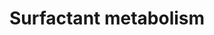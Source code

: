 ---
annotations:
- type: Pathway Ontology
  value: classic metabolic pathway
authors:
- ReactomeTeam
- Egonw
description: The alveolar region of the lung creates an extensive epithelial surface
  that mediates the transfer of oxygen and carbon dioxide required for respiration
  after birth. Type I epithelial cells form the alveolar surface and mediate gaseous
  exchange. Type II epithelial cells secrete pulmonary surfactant, a lipoprotein complex
  that forms a thin interfacial film, lowering surface tension at the air-liquid interface
  in alveoli and maintaining the structural integrity of alveoli, preventing their
  collapse at low volumes (Agassandian & Mallampalli 2013). Surfactant production
  is increased prior to birth, in preparation for air breathing at birth (Hallman
  2013). Pre-term infants, where type II epithelial cells are not fully differentiated
  yet, can produce insufficient surfactant and result in respiratory distress syndrome.
  Surfactant is composed primarily of phospholipids enriched in phosphatidylcholine
  (PC) and phosphatidylglycerol (PG) (Agassandian & Mallampalli 2013) and the pulmonary
  collectins, termed surfactant proteins A, B, C and D (SFTPA-D). They influence surfactant
  homeostasis, contributing to the physical structures of lipids in the alveoli and
  to the regulation of surfactant function and metabolism. They are directly secreted
  from alveolar type II cells into the airway to function as part of the surfactant.
  SFTPA and D are large, hydrophilic proteins while SFTPB and C are small, very hydrophobic
  proteins (Johansson et al. 1994). In addition to their surfactant functions, SFTPA
  and D play important roles in innate host defense by binding and clearing invading
  microbes from the lung (Kingma & Whitsett 2006). Nuclear regulation, transport,
  metabolism, reutilisation and degradation of surfactant are described here (Ikegami
  2006, Boggaram 2009, Whitsett et al. 2010). Mutations in genes involved in these
  processes can result in respiratory distress syndrome, lung proteinosis, interstitial
  lung diseases and chronic lung diseases (Perez-Gil & Weaver 2010, Whitsett et al.
  2010, Akella & Deshpande 2013, Jo 2014).  View original pathway at [http://www.reactome.org/PathwayBrowser/#DIAGRAM=5683826
  Reactome].
last-edited: 2021-01-25
organisms:
- Homo sapiens
redirect_from:
- /index.php/Pathway:WP3579
- /instance/WP3579
schema-jsonld:
- '@context': https://schema.org/
  '@id': https://wikipathways.github.io/pathways/WP3579.html
  '@type': Dataset
  creator:
    '@type': Organization
    name: WikiPathways
  description: The alveolar region of the lung creates an extensive epithelial surface
    that mediates the transfer of oxygen and carbon dioxide required for respiration
    after birth. Type I epithelial cells form the alveolar surface and mediate gaseous
    exchange. Type II epithelial cells secrete pulmonary surfactant, a lipoprotein
    complex that forms a thin interfacial film, lowering surface tension at the air-liquid
    interface in alveoli and maintaining the structural integrity of alveoli, preventing
    their collapse at low volumes (Agassandian & Mallampalli 2013). Surfactant production
    is increased prior to birth, in preparation for air breathing at birth (Hallman
    2013). Pre-term infants, where type II epithelial cells are not fully differentiated
    yet, can produce insufficient surfactant and result in respiratory distress syndrome.
    Surfactant is composed primarily of phospholipids enriched in phosphatidylcholine
    (PC) and phosphatidylglycerol (PG) (Agassandian & Mallampalli 2013) and the pulmonary
    collectins, termed surfactant proteins A, B, C and D (SFTPA-D). They influence
    surfactant homeostasis, contributing to the physical structures of lipids in the
    alveoli and to the regulation of surfactant function and metabolism. They are
    directly secreted from alveolar type II cells into the airway to function as part
    of the surfactant. SFTPA and D are large, hydrophilic proteins while SFTPB and
    C are small, very hydrophobic proteins (Johansson et al. 1994). In addition to
    their surfactant functions, SFTPA and D play important roles in innate host defense
    by binding and clearing invading microbes from the lung (Kingma & Whitsett 2006).
    Nuclear regulation, transport, metabolism, reutilisation and degradation of surfactant
    are described here (Ikegami 2006, Boggaram 2009, Whitsett et al. 2010). Mutations
    in genes involved in these processes can result in respiratory distress syndrome,
    lung proteinosis, interstitial lung diseases and chronic lung diseases (Perez-Gil
    & Weaver 2010, Whitsett et al. 2010, Akella & Deshpande 2013, Jo 2014).  View
    original pathway at [http://www.reactome.org/PathwayBrowser/#DIAGRAM=5683826 Reactome].
  keywords:
  - 'SFTA3 '
  - CCDC59
  - 'SFTPA2 '
  - DMBT1:SFTPD 12mer,
  - 'PGA4 '
  - 'PGA5 '
  - 'ATP '
  - 'SFTPA2 gene '
  - GATA6:SFTPAs
  - ADRA2A,C:ADR,NAd
  - Pi
  - 'PG '
  - 'PC '
  - SFTPD trimer
  - 'DMBT1 '
  - 'P2RY2 '
  - 'Zn2+ '
  - SFTPB(201-279)
  - 'SLC34A2 '
  - 'SFTPB '
  - 'CTSH(116-292) '
  - SFTPC
  - SFTPB dimer
  - SFTPB(25-200)
  - SFTPAs
  - PALM-CoA
  - 'UTP '
  - Ade-Rib
  - 'SFTPC '
  - SFTPB gene
  - SFTPD 12mer, SFTPAs
  - pro-SFTPC
  - 'SFTPC gene '
  - 'CSF2RB '
  - SFTPD 12mer
  - CCDC59:TTF1
  - CoA-SH
  - ADORA2A,B
  - 'GATA6 '
  - SFTPD gene
  - 'SFTPB(201-279) '
  - 'SLC34A1 '
  - Na+
  - P2RY2:ATP
  - 'SFTPA1 '
  - LMCD1
  - PALM-C100-CKAP4:SFTPAs
  - NH3
  - 'SFTPD '
  - 'TTF1 '
  - 'Ade-Rib '
  - CKAP4
  - ATP
  - 'CECR1 '
  - LMCD1:GATA6
  - PC, PG
  - NAPSA, CTSH, PGA3-5
  - 'CCDC59 '
  - 'ADRA2A '
  - SFTPA genes
  - PALM-C100-CKAP4
  - GPR116
  - 'ADORA2B '
  - pro-SFTPB
  - 'NAd '
  - SFTPC gene
  - ADORA2A,B:Ade-Rib
  - CCDC59:TTF1:SFTPB
  - 'SFTPA1 gene '
  - SFTPC(24-58)
  - SFTPB(280-381)
  - 'LMCD1 '
  - SLC34A1,2
  - CCDC59:TTF1:SFTPC
  - 'SFTPB gene '
  - 'ADORA2A '
  - 'PGA3 '
  - gene
  - ZDHHC2
  - ABCA3
  - 'SFTPAs '
  - 'SFTA3 gene '
  - TTF1
  - 'ADR '
  - 'CSF2RA '
  - CECR1:Zn2+ dimer
  - H2O
  - DMBT1
  - SFTPC(59-197)
  - 'CTSH(293-335) '
  - GATA6
  - ADP
  - CSF2RA:CSF2RB:SFTPs
  - CSF2RA:CSF2RB
  - 'ADRA2C '
  - 'NAPSA '
  - Ino
  - 'PALM-C100-CKAP4 '
  - 'CTSH(98-105) '
  license: CC0
  name: Surfactant metabolism
seo: CreativeWork
title: Surfactant metabolism
wpid: WP3579
---